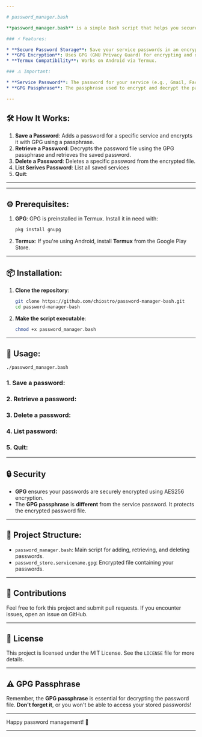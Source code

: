 ```yaml
---

# password_manager.bash

**password_manager.bash** is a simple Bash script that helps you securely store service passwords using GPG encryption. It uses symmetric key encryption to encrypt and save passwords into a file, ensuring your sensitive data stays protected.

### ⚡ Features:

* **Secure Password Storage**: Save your service passwords in an encrypted file.
* **GPG Encryption**: Uses GPG (GNU Privacy Guard) for encrypting and decrypting passwords.
* **Termux Compatibility**: Works on Android via Termux.

### ⚠️ Important:

* **Service Password**: The password for your service (e.g., Gmail, Facebook).
* **GPG Passphrase**: The passphrase used to encrypt and decrypt the password file is **different** from your service password.

---
```


## 🛠️ How It Works:

1. **Save a Password**: Adds a password for a specific service and encrypts it with GPG using a passphrase.
2. **Retrieve a Password**: Decrypts the password file using the GPG passphrase and retrieves the saved password.
3. **Delete a Password**: Deletes a specific password from the encrypted file.
4. **List Serives Password**: List all saved services
5. **Quit**:  

---


---

## ⚙️ Prerequisites:

1. **GPG**: GPG is preinstalled in Termux. Install it in need with:

   ```bash
   pkg install gnupg
   ```

2. **Termux**: If you're using Android, install **Termux** from the Google Play Store.

---

## 📦 Installation:

1. **Clone the repository**:

   ```bash
   git clone https://github.com/chiostro/password-manager-bash.git
   cd password-manager-bash
   ```

2. **Make the script executable**:

   ```bash
   chmod +x password_manager.bash
   ```

---

## 🧰 Usage:



```bash
./password_manager.bash
```

### 1. **Save a password**:
### 2. **Retrieve a password**:
### 3. **Delete a password**:
### 4. **List password**:
### 5. **Quit**:

---

## 🔒 Security

* **GPG** ensures your passwords are securely encrypted using AES256 encryption.
* The **GPG passphrase** is **different** from the service password. It protects the encrypted password file.

---

## 📄 Project Structure:

* `password_manager.bash`: Main script for adding, retrieving, and deleting passwords.
* `password_store.servicename.gpg`: Encrypted file containing your passwords.

---

## 👥 Contributions

Feel free to fork this project and submit pull requests. If you encounter issues, open an issue on GitHub.

---

## 📜 License

This project is licensed under the MIT License. See the `LICENSE` file for more details.

---

## ⚠️ GPG Passphrase

Remember, the **GPG passphrase** is essential for decrypting the password file. **Don't forget it**, or you won't be able to access your stored passwords!

---

Happy password management! 🔐

---

